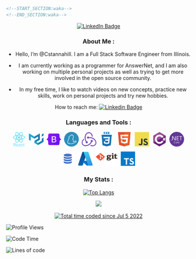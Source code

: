 ```md
<!--START_SECTION:waka-->
<!--END_SECTION:waka-->
```









<div id="container" align="center">
<div id="header" align="center">
  
</div>
<div id="badges">
  <a href="https://www.linkedin.com/in/christian-tannahill/">
    <img src="https://img.shields.io/badge/LinkedIn-blue?style=for-the-badge&logo=linkedin&logoColor=white" alt="LinkedIn Badge"/>
  </a>
</div>

###  About Me :

- Hello, I’m @Cstannahill. I am a Full Stack Software Engineer from Illinois.

- I am currently working as a programmer for AnswerNet, and I am also working on multiple personal projects as well as trying to get more involved in the open source community.

- In my free time, I like to watch videos on new concepts, practice new skills, work on personal projects and try new hobbies.

 How to reach me:  [![Linkedin Badge](https://img.shields.io/badge/-Christian-blue?style=flat&logo=Linkedin&logoColor=white)](https://www.linkedin.com/in/christian-tannahill/)

### Languages and Tools :

<div>
 
  <img src="https://github.com/devicons/devicon/blob/master/icons/react/react-original-wordmark.svg" title="React" alt="React" width="40" height="40"/>&nbsp;
  <img src="https://github.com/devicons/devicon/blob/master/icons/materialui/materialui-original.svg" title="Material UI" alt="Material UI" width="40" height="40"/>&nbsp;
  <img src="https://raw.githubusercontent.com/devicons/devicon/1119b9f84c0290e0f0b38982099a2bd027a48bf1/icons/bootstrap/bootstrap-original.svg" title="Bootstrap" alt="Bootstrap" width="40" height="40"/>&nbsp;
   <img src="https://github.com/devicons/devicon/blob/master/icons/yarn/yarn-original.svg" title="Yarn" alt="Yarn" width="40" height="40"/>&nbsp;
  <img src="https://github.com/devicons/devicon/blob/master/icons/redux/redux-original.svg" title="Redux" alt="Redux " width="40" height="40"/>&nbsp;
  <img src="https://github.com/devicons/devicon/blob/master/icons/css3/css3-plain-wordmark.svg"  title="CSS3" alt="CSS" width="40" height="40"/>&nbsp;
  <img src="https://github.com/devicons/devicon/blob/master/icons/html5/html5-original.svg" title="HTML5" alt="HTML" width="40" height="40"/>&nbsp;
  <img src="https://github.com/devicons/devicon/blob/master/icons/javascript/javascript-original.svg" title="JavaScript" alt="JavaScript" width="40" height="40"/>&nbsp;
   <img src="https://github.com/devicons/devicon/blob/master/icons/csharp/csharp-original.svg" title="C#"  alt="C#" width="40" height="40"/>&nbsp;
   <img src="https://github.com/devicons/devicon/blob/master/icons/dotnetcore/dotnetcore-original.svg" title="DotNet"  alt="DotNet" width="40" height="40"/>&nbsp;
  <img src="https://raw.githubusercontent.com/github/explore/80688e429a7d4ef2fca1e82350fe8e3517d3494d/topics/sql/sql.png" title="SQL"  alt="SQL" width="40" height="40"/>&nbsp;
  <img src="https://raw.githubusercontent.com/devicons/devicon/1119b9f84c0290e0f0b38982099a2bd027a48bf1/icons/azure/azure-original.svg" title="Azure" alt="Azure" width="40" height="40"/>&nbsp;
    <span style="background-color: white"><img src="https://github.com/devicons/devicon/blob/master/icons/git/git-original-wordmark.svg" title="Git" alt="Git" width="60" height="50"/></span>&nbsp;
  <img style="background-color: white;" src="https://github.com/devicons/devicon/blob/master/icons/typescript/typescript-original.svg" title="Typescript" alt="Typescript" width="40" height="40"/>&nbsp;
</div>

###  My Stats :

[![Top Langs](https://github-readme-stats.vercel.app/api/top-langs/?username=Cstannahill&layout=compact&theme=vision-friendly-dark)](https://github.com/Cstannahill/github-readme-stats)

<img style="height: 400px; " src="https://wakatime.com/share/@ChristianTannahill/dea5e886-c7e3-4b2f-87a3-ded1e8f2a0d4.svg"/>

<a href="https://wakatime.com/@ChristianTannahill"><img src="https://wakatime.com/badge/user/53d17b1d-1fdb-4c23-85c0-d6d31377b62f.svg" alt="Total time coded since Jul 5 2022" /></a>
  
 </div>
 
![Profile Views](http://img.shields.io/badge/Profile%20Views-2189-bluestyle=?for-the-badge)

![Code Time](http://img.shields.io/badge/Code%20Time-1%2C438%20hrs%2054%20mins-blue)

![Lines of code](https://img.shields.io/badge/From%20Hello%20World%20I've%20written-1.3%20million%20Lines%20of%20code-blue)

<!---
Cstannahill/Cstannahill is a ✨ special ✨ repository because its `README.md` (this file) appears on your GitHub profile.
You can click the Preview link to take a look at your changes.
--->

